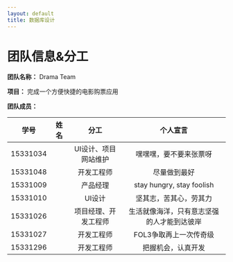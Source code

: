 ```yaml
---
layout: default
title: 数据库设计
---
```


# 团队信息&分工

**团队名称：** Drama Team

**项目：** 完成一个方便快捷的电影购票应用

**团队成员：**

|    学号    |  姓名  |     分工      |           个人宣言            |
| :------: | :--: | :---------: | :-----------------------: |
| 15331034 |      | UI设计、项目网站维护 |        嘿嘿嘿，要不要来张票呀        |
| 15331048 |      |    开发工程师    |          尽量做到最好           |
| 15331009 |      |    产品经理     | stay hungry, stay foolish |
| 15331010 |      |    UI设计     |        坚其志，苦其心，劳其力        |
| 15331026 |      | 项目经理、开发工程师  |   生活就像海洋，只有意志坚强的人才能到达彼岸   |
| 15331027 |      |    开发工程师    |       FOL3争取再上一次传奇级       |
| 15331296 |      |    开发工程师    |         把握机会，认真开发         |

